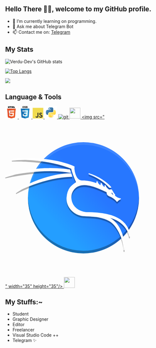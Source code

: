 ## Hello There 👋🏻, welcome to my GitHub profile.

- 🌱 I’m currently learning on programming.
- 💬 Ask me about Telegram Bot
- 📫 Contact me on: [Telegram](https://t.me/pranata_11)

## My Stats
![Verdu-Dev's GitHub stats](https://github-readme-stats.vercel.app/api?username=verdudev&show_icons=true&theme=algolia)


[![Top Langs](https://github-readme-stats.vercel.app/api/top-langs/?username=verdudev&layout=compact&theme=algolia)](https://github.com/verdudev/)


![](https://visitor-badge.laobi.icu/badge?page_id=verdudev)

## Language & Tools
<a href="https://www.w3.org/html/" target="_blank" rel="noreferrer"> <img src="https://raw.githubusercontent.com/devicons/devicon/master/icons/html5/html5-original-wordmark.svg" alt="html5" width="40" height="40"/> </a>
<a href="https://www.w3schools.com/css/" target="_blank" rel="noreferrer"> <img src="https://raw.githubusercontent.com/devicons/devicon/master/icons/css3/css3-original-wordmark.svg" alt="css3" width="40" height="40"/> </a>
<a href="https://developer.mozilla.org/en-US/docs/Web/JavaScript" target="_blank" rel="noreferrer"> <img src="https://raw.githubusercontent.com/devicons/devicon/master/icons/javascript/javascript-original.svg" alt="javascript" width="35" height="35"/>
<a href="https://www.python.org" target="_blank" rel="noreferrer"> <img src="https://raw.githubusercontent.com/devicons/devicon/master/icons/python/python-original.svg" alt="python" width="40" height="40"/> </a>
<a href="https://git-scm.com/" target="_blank" rel="noreferrer"> <img src="https://www.vectorlogo.zone/logos/git-scm/git-scm-icon.svg" alt="git" width="35" height="35"/> </a>
<a href="https://code.visualstudio.com/" target="_blank" rel="noreferrer"> <img src="https://upload.wikimedia.org/wikipedia/commons/9/9a/Visual_Studio_Code_1.35_icon.svg" width="35" height="35"/> </a>
<a href="https://www.kali.org/" target="_blank" rel="noreferrer"> <img src="<svg viewBox="0 0 512 512" xmlns="http://www.w3.org/2000/svg" xmlns:xlink="http://www.w3.org/1999/xlink"><linearGradient id="a" gradientUnits="userSpaceOnUse" x1="194.5943408" x2="313.2707288" y1="356.7605792" y2="238.0841912"><stop offset="0" stop-color="#249eff"/><stop offset="1" stop-color="#2777ff"/></linearGradient><g stroke-width=".80766" transform="translate(-14.544 -2.4096)"><circle cx="270.54" cy="258.41" fill="url(#a)" r="181.72"/><path d="m452.08 253.39a181.72 181.72 0 0 1 -181.54 178.17 181.72 181.72 0 0 1 -181.54-176.71 181.72 181.72 0 0 0 -.17734 3.555 181.72 181.72 0 0 0 181.72 181.72 181.72 181.72 0 0 0 181.72-181.72 181.72 181.72 0 0 0 -.17733-5.0189z" opacity=".3"/><path d="m270.54 76.691a181.72 181.72 0 0 0 -181.72 181.72 181.72 181.72 0 0 0 .17734 5.0105 181.72 181.72 0 0 1 181.54-178.16 181.72 181.72 0 0 1 181.54 176.7 181.72 181.72 0 0 0 .17733-3.5467 181.72 181.72 0 0 0 -181.72-181.72z" fill="#fff" opacity=".1"/></g><path d="m71.938 132.22c-29.422.0336-48.857 2.4022-49.018 2.4219-.00066.00008-.11132.01-.11132.01-1.9208.22095-1.6766 3.0824.2539 2.9746 0 0 106.98-5.0542 192.73 29.41 3.0595 13.089 11.139 33.152 15.912 43.816-6.4977 4.4595-13.468 8.9863-19.203 16.17-6.0198 7.5407-10.569 17.947-11.781 33.859-2.4573 32.277 25.225 60.533 59.463 61.404 31.749 1.6903 53.335 1.9234 79.613 15.543 12.272 6.7936 23.702 20.759 32.238 37.818 8.5411 17.068 14.208 37.205 15.225 56.195.0953 1.8662 2.8387 1.9003 2.9805.0371.005-.0578-.002-.13723.002-.19531 1.1026-14.541-1.0448-37.049-9.7617-58.461-7.3013-17.935-19.364-35.01-37.91-45.719 26.655 7.2789 41.914 20.807 50.686 33.168 10.065 14.183 11.551 26.806 11.543 26.736.21183 1.7846 2.8153 1.7434 2.9707-.0469 0 0 1.3231-15.473-9.3535-32.521-10.677-17.048-33.342-35.683-80.594-42.617-11.969-1.7561-27.074-3.1058-42.381-3.1445-.008-.00006-.0156-.00006-.0234 0-37.042.48976-55.716-20.623-58.623-42.279-1.4537-10.828 1.0887-21.796 7.3789-30.295 6.2903-8.4988 16.301-14.584 30.094-15.662h.006c22.647-1.8687 50.269 10.379 77.432 23.018-.027 3.1387.25112 6.3048 2.5449 9.1719 1.5359 1.9198 4.3068 3.2538 7.127 4.5859 2.8195 1.3318 5.7216 2.5388 6.873 3.1992 2.6176 1.5025 11.349 7.1032 16.496 13.803.66067.86123 1.9903.75224 2.502-.20508.0267-.05.80919-.9524 1.8418-1.8164 1.0326-.86401 2.3429-1.8488 3.6191-2.7676 2.5524-1.8375 4.9688-3.4121 4.9688-3.4121 1.2578-.81978.65535-2.7746-.8457-2.7441 0 0-.36678.0207-1.5391-.20313-1.1723-.22385-3.0361-.69459-5.6875-1.6855-2.4401-.91186-5.355-2.8865-7.6035-4.6719-1.1243-.89269-2.0919-1.7367-2.7754-2.3691-.0817-.0756-.11608-.11241-.18945-.18164.71444-.64282.81228-1.6703.66797-2.3164-.14752-.66029-.4352-1.1955-.75782-1.7168-.64468-1.0417-1.4644-1.9704-2.0312-2.5371l-.002-.002c.0821.0819-.16776-.20989-.41992-.57812-.25313-.36964-.57883-.86898-.94532-1.4453-.73297-1.1527-1.6317-2.6184-2.5058-4.0625-1.7483-2.8882-3.3259-5.5727-3.4785-5.8281-.002-.004-.37979-.7993-1.1133-1.2891-.1154-.0769-.24096-.13741-.37305-.17969-.82802-.26627-1.4844-.20389-2.334-.16015-.84955.0437-1.7923.1437-2.6856.25781-1.4943.19089-2.4216.35926-2.8262.42969-1.0103-.53287-8.9072-4.9072-11.809-13.82-.53531-1.6348-2.955-1.2177-2.9121.50196.0158.58562-.87006 2.3306-.67774 4.9707-3.5086-2.1141-6.527-5.4732-9.1562-12.393-.48274-1.276-2.2828-1.2899-2.7852-.0215-1.0069 2.5321-1.0677 4.6507-.86329 6.293-3.3327-1.5671-8.7895-5.0153-9.9785-11.869-.25503-1.4664-2.2636-1.698-2.8457-.32812-.98011 2.3107-1.0671 4.2231-.90235 5.7637-6.2107-2.6638-23.316-8.893-48.844-9.0312-4.927-.4525-8.8427-2.918-12.059-6.6152-3.2163-3.6977-5.659-8.6263-7.3887-13.73-1.7297-5.1042-2.7521-10.38-3.2148-14.732-.46272-4.3524-.2681-7.9507.0547-8.9824.21555-.6878-.0909-1.4314-.72852-1.7676 0 0-31.217-16.422-92.244-23.641-22.882-2.7067-44.211-3.5339-61.938-3.5137zm71.268 32.521c-9.2988.0701-19.28.41666-29.768 1.1621-56.026 3.9823-112.43 23.557-112.43 23.557-1.8043.62272-.9969 3.3276.85352 2.8594 0 0 115.04-28.873 211.14-11.949.0851.0153.17136.0231.25781.0234h.004c1.0058-.00041 1.7236-.97485 1.4258-1.9356l-2.5117-8.1055c-.16523-.5344-.61525-.93165-1.166-1.0293 0 0-27.515-4.8845-67.803-4.582-.004-.00002-.008-.00002-.0117 0zm68.311 17.264c-9.8882-.0418-40.315 1.204-86.016 15.504-57.354 17.946-89.998 43.459-89.998 43.459-1.4384 1.1375.04323 3.3653 1.6484 2.4785 0 0 84.923-47.363 180.56-50.051.99906-.0288 1.6884-1.0119 1.375-1.9609l-2.748-8.3184c-.19067-.57703-.712-.98095-1.3184-1.0215 0 0-1.2177-.0802-3.5-.0899zm62.531-.13867c-1.4649.0214-2.0262 1.9197-.8086 2.7344h.002c.0877.0585.18128.10765.27929.14648 26.227 10.663 48.975 24.757 66.609 44.131.0159.0173.0321.0342.0488.0508l.002.002c.30389.30352.72375.4615 1.1523.43359l4.2793-.2793c1.214-.0799 1.8281-1.5003 1.0547-2.4394 0 0-24.778-30.028-72.021-44.662-.005-.002-.0101-.006-.0156-.008-.0239-.009-.048-.0175-.0723-.0254-.0136-.005-.0273-.009-.041-.0137-.15151-.0482-.30975-.072-.46875-.0703zm74.68 63.225c.858.17286 2.4764 3.3569 3.9629 5.6309.1305.18477.26337.38161.38867.53711 0 .0138.002.0235.0117.0371.1679.23967.33529.48794.49609.6875.081.47558.21622.76606-.89648.53711-.094-.48886-.25391-.63086-.25391-.63086s-2.6864-1.5969-3.5098-2.7305c-.8241-1.1335-.9681-3.1153-.5664-3.8672.0971-.16808.22119-.22899.36719-.20118z" opacity=".3"/><g fill="#fff" transform="translate(2.0107)"><path d="m69.929 127.71c-29.464.0337-48.949 2.4206-48.949 2.4206s107.73-5.1706 194.03 29.769c2.9338 13.122 11.759 34.976 16.513 45.481-13.602 9.4041-28.94 18.249-31.328 49.612-2.3877 31.362 24.576 58.947 58.013 59.798 31.751 1.6913 53.688 1.9323 80.277 15.718 25.38 14.034 46.192 56.794 48.251 95.252 2.2244-28.534-8.4845-89.895-58.453-108.53 69.826 12.219 75.982 63.973 75.984 63.994 0 0 5.2056-59.754-88.677-73.531-11.899-1.7458-26.947-3.0899-42.168-3.1283-75.246.99487-77.989-86.786-21.288-91.218 23.499-1.9389 51.556 10.738 78.986 23.512-.10182 3.4068.0405 6.4339 2.2787 9.2314 2.2375 2.7966 10.832 5.8474 13.579 7.4233 2.7464 1.5764 11.545 7.1715 16.937 14.189 1.1692-2.1872 10.933-8.5432 10.933-8.5432s-2.3391.0507-7.781-1.9832c-5.4426-2.0339-11.9-8.1876-12.053-8.5432-.15246-.35625-.25501-.91601 1.0169-1.1705.96572-.81305-1.2209-3.4575-2.1873-4.4232-.96572-.96636-7.4247-11.95-7.5769-12.204-.15245-.25447-.20376-.50931-.66105-.81465-1.4244-.45805-7.6799.66106-7.6799.66106s-9.6211-4.7252-12.937-14.913c.0482 1.7844-1.6497 3.734 0 7.8335-5.0162-2.122-9.325-5.7416-12.723-14.685-2.0227 5.0868 0 8.3215 0 8.3215s-11.811-3.3016-13.701-14.195c-2.0742 4.8902 0 7.8316 0 7.8316s-19.258-10.048-51.255-10.194c-21.422-1.965-25.882-39.65-23.897-45.994 0 0-30.899-16.285-91.723-23.479-22.809-2.6982-44.081-3.5238-61.76-3.5036zm71.276 32.521c-9.2697.0699-19.22.41577-29.674 1.1588-55.751 3.9628-112.04 23.477-112.04 23.477s115.18-28.98 211.77-11.971h.002l-2.512-8.1057s-27.374-4.862-67.542-4.5594zm68.293 17.263c-9.75-.0412-40.02 1.1848-85.564 15.436-57.124 17.874-89.522 43.21-89.522 43.21s85.141-47.539 181.24-50.24l-2.7492-8.3176s-1.1564-.0779-3.4064-.0875zm62.559-.13932c26.38 10.723 49.34 24.931 67.165 44.514l.002.002 4.2794-.27998s-24.518-29.746-71.447-44.236zm72.712 57.183 5.2496 3.8672c.65793-1.1408 3.31 6.0651 4.9229 8.0668.0683.3997-2.6812 3.6124-3.6164 3.42-.0787-.41087-4.3494-1.6449-4.3494-1.6449s-4.853-2.932-5.5451-3.8847c-.6926-.9527 3.0007-9.1925 3.3383-9.8244z" stroke="#fff" stroke-linejoin="round" stroke-width="2.9864"/><path d="m69.929 127.71c-29.464.0337-48.949 2.4206-48.949 2.4206s107.73-5.1706 194.03 29.769c2.9338 13.122 11.759 34.976 16.513 45.481-13.602 9.4041-28.94 18.249-31.328 49.612-2.3877 31.362 24.576 58.947 58.013 59.798 31.751 1.6913 53.688 1.9323 80.277 15.718 25.38 14.034 46.192 56.794 48.251 95.252 2.2244-28.534-8.4845-89.895-58.453-108.53 69.826 12.219 75.982 63.973 75.984 63.994 0 0 5.2056-59.754-88.677-73.531-11.899-1.7458-26.947-3.0899-42.168-3.1283-75.246.99487-77.989-86.786-21.288-91.218 23.499-1.9389 51.556 10.738 78.986 23.512-.10182 3.4068.0404 6.4339 2.2787 9.2314 2.2375 2.7966 10.832 5.8474 13.579 7.4233 2.7464 1.5764 11.545 7.1715 16.937 14.189 1.1692-2.1872 10.933-8.5432 10.933-8.5432s-2.3391.0507-7.781-1.9832c-5.4426-2.0339-11.9-8.1876-12.053-8.5432-.15246-.35625-.25501-.91601 1.0169-1.1705.96572-.81305-1.2209-3.4575-2.1873-4.4232-.96572-.96636-7.4247-11.95-7.5769-12.204-.15245-.25447-.20376-.50931-.66105-.81465-1.4244-.45805-7.6799.66106-7.6799.66106s-9.6211-4.7252-12.937-14.913c.0482 1.7844-1.6497 3.734 0 7.8335-5.0162-2.122-9.325-5.7416-12.723-14.685-2.0227 5.0868 0 8.3215 0 8.3215s-11.811-3.3016-13.701-14.195c-2.0742 4.8902 0 7.8316 0 7.8316s-19.258-10.048-51.255-10.194c-21.422-1.965-25.882-39.65-23.897-45.994 0 0-30.899-16.285-91.723-23.479-22.809-2.6982-44.081-3.5238-61.76-3.5036zm71.276 32.521c-9.2697.0699-19.22.41577-29.674 1.1588-55.751 3.9628-112.04 23.477-112.04 23.477s115.18-28.98 211.77-11.971h.002l-2.512-8.1057s-27.373-4.5594-67.542-4.5594zm68.293 17.263c-9.75-.0412-40.02 1.1848-85.564 15.436-57.124 17.874-89.522 43.21-89.522 43.21s85.141-47.539 181.24-50.24l-2.7492-8.3176s-1.1564-.0779-3.4064-.0875zm62.559-.13932c26.38 10.723 49.34 24.931 67.165 44.514l.002.002 4.2794-.27998s-24.518-29.746-71.446-44.236zm74.662 61.731c.85796.17286 2.4779 3.3567 3.9644 5.6306.13054.18477.26356.38112.38886.53662.002.0138.003.0234.006.037.16796.23967.33693.4887.49774.68826.0812.47558.21641.76558-.89631.53663-.0936-.48886-.25471-.62995-.25471-.62995s-2.686-1.5982-3.5094-2.7317c-.82408-1.1335-.96948-3.1153-.56774-3.8672.0978-.16967.2236-.23004.37137-.20027z"/></g></svg>
" width="35" height="35"/> </a>
<a href="https://www.microsoft.com/" target="_blank" rel="noreferrer"> <img src="https://upload.wikimedia.org/wikipedia/commons/8/87/Windows_logo_-_2021.svg" width="35" height="35"/> </a>

## My Stuffs:~
- Student
- Graphic Designer
- Editor
- Freelancer
- Visual Studio Code ++ 
- Telegram ✨

